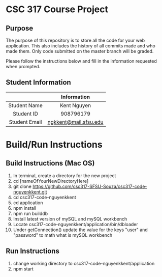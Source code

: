 # CSC 317 Course Project

## Purpose

The purpose of this repository is to store all the code for your web application. This also includes the history of all commits made and who made them. Only code submitted on the master branch will be graded.

Please follow the instructions below and fill in the information requested when prompted.

## Student Information

|               |        Information       |
|:-------------:|:------------------------:|
| Student Name  | Kent Nguyen              |
| Student ID    | 908796179                |
| Student Email | ngkkent@mail.sfsu.edu    |



# Build/Run Instructions

## Build Instructions (Mac OS)
1. In terminal, create a directory for the new project
2. cd [nameOfYourNewDirectoryHere]
3. git clone https://github.com/csc317-SFSU-Souza/csc317-code-nguyenkkent.git
4. cd csc317-code-nguyenkkent
5. cd application
6. npm install
7. npm run builddb
8. Install latest version of mySQL and mySQL workbench
9. Locate csc317-code-nguyenkkent/application/bin/dbloader
10. Under getConnection() update the value for the keys "user" and "password" to math what is mySQL workbench

## Run Instructions
1. change working directory to csc317-code-nguyenkkent/application
2. npm start
